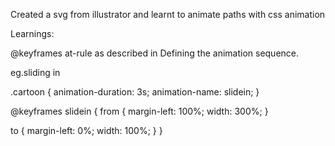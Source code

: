 Created a svg from illustrator and learnt to animate paths with css animation

Learnings:

@keyframes at-rule as described in Defining the animation sequence.

eg.sliding in 

.cartoon {
  animation-duration: 3s;
  animation-name: slidein;
}

@keyframes slidein {
  from {
    margin-left: 100%;
    width: 300%; 
  }

  to {
    margin-left: 0%;
    width: 100%;
  }
}
